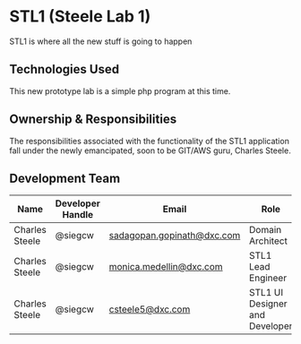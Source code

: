 # STL1 (Steele Lab 1)

STL1 is where all the new stuff is going to happen

## Technologies Used

This new prototype lab is a simple php program at this time.

## Ownership & Responsibilities

The responsibilities associated with the functionality of the STL1 application fall under the newly emancipated, soon to be GIT/AWS guru, Charles Steele.

## Development Team

| Name | Developer Handle | Email | Role |
|------|------------------|-------|------|
| Charles Steele  | @siegcw | sadagopan.gopinath@dxc.com | Domain Architect |
| Charles Steele  | @siegcw | monica.medellin@dxc.com | STL1 Lead Engineer |
| Charles Steele | @siegcw | csteele5@dxc.com | STL1 UI Designer and Developer |



